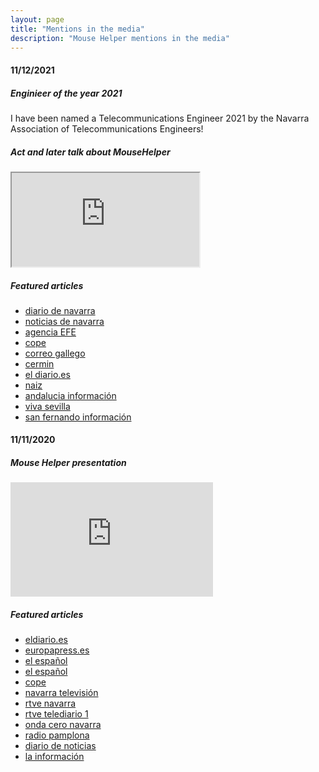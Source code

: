 ```yaml
---
layout: page
title: "Mentions in the media"
description: "Mouse Helper mentions in the media"
---
```



#### 11/12/2021 
##### Enginieer of the year 2021
I have been named a Telecommunications Engineer 2021 by the Navarra Association of Telecommunications Engineers!

##### Act and later talk about MouseHelper

<div class="embed-responsive embed-responsive-16by9">
  <iframe class="embed-responsive-item" src="https://www.youtube.com/watch?v=Kp6AFef-_zw?version=3&amp;rel=1&amp;fs=1&amp;autohide=2&amp;showsearch=0&amp;showinfo=1&amp;iv_load_policy=1&amp;wmode=transparent" allowfullscreen></iframe>
</div>

<p></p>

##### Featured articles
* [diario de navarra](https://www.diariodenavarra.es/noticias/negocios/dn-management/personas/2021/11/09/antonio-liberal-afectado-parkinson-nombrado-ingeniero-telecomunicacion-ano-navarra-506907-3381.html)
* [noticias de navarra](https://www.noticiasdenavarra.com/actualidad/sociedad/2021/11/09/antonio-liberal-programador-afectado-parkinson/1198851.html)
* [agencia EFE](https://www.efe.com/efe/espana/sociedad/los-ordenadores-aprenden-a-no-tener-en-cuenta-temblores-del-parkinson/10004-4674190)
* [cope](https://www.cope.es/actualidad/sociedad/noticias/los-ordenadores-aprenden-tener-cuenta-los-temblores-del-parkinson-20211112_1614051)
* [correo gallego](https://www.elcorreogallego.es/tendencias/aprenden-los-ordenadores-a-no-hacer-caso-a-los-temblores-del-parkinson-NY9562681)
* [cermin](https://cermin.org/antonio-liberal-afectado-de-parkinson-nombrado-ingeniero-de-telecomunicacion-del-ano-por-disenar-un-programa-para-manejar-el-raton-del-ordenador-superando-los-temblores/)
* [el diario.es](https://www.eldiario.es/sociedad/ordenadores-aprenden-no-cuenta-temblores-parkinson_1_8483267.html)
* [naiz](https://www.naiz.eus/es/gaiak/noticia/20211112/un-ingeniero-doma-al-raton-del-ordenador-para-que-lo-puedan-usar-personas-con-parkinson)
* [andalucia información](https://andaluciainformacion.es/marbella/1008138/los-ordenadores-aprenden-a-no-tener-en-cuenta-los-temblores-del-parkinson/)
* [viva sevilla](https://vivasevilla.es/sevilla/1008138/los-ordenadores-aprenden-a-no-tener-en-cuenta-los-temblores-del-parkinson/)
* [san fernando información](https://informacionsanfernando.es/san-fernando/1008138/los-ordenadores-aprenden-a-no-tener-en-cuenta-los-temblores-del-parkinson/)



#### 11/11/2020

##### Mouse Helper presentation

<iframe src="https://www.youtube.com/embed/B9vcEUVCpbU?version=3&amp;rel=1&amp;fs=1&amp;autohide=2&amp;showsearch=0&amp;showinfo=1&amp;iv_load_policy=1&amp;wmode=transparent" allowfullscreen="true" style="border: 0px; display: block; margin: 0px; width: 324px; height: 182.575px;" data-ratio="0.5635036496350365" data-width="685" data-height="386"></iframe>

<p></p>

##### Featured articles


* [eldiario.es](https://www.eldiario.es/navarra/ultimas-noticias/una-aplicacion-informatica-facilita-el-uso-del-raton-en-personas-con-parkinson-y-permite-que-puedan-usar-el-ordenador_1_6404150.html)
* [europapress.es](https://www.europapress.es/navarra/noticia-aplicacion-informatica-facilita-uso-raton-personas-parkinson-permite-puedan-usar-ordenador-20201111143126.html)
* [el español](https://navarra.elespanol.com/articulo/sociedad/programador-informatico-navarro-parkinson-raton/20201111162522344841.html)
* [el español](https://navarra.elespanol.com/articulo/sociedad/programa-raton-enfermos-parkinson-navarra/20201110114840344682.html)
* [cope](https://www.cope.es/actualidad/sociedad/noticias/enfermo-parkinson-disena-programa-para-manejar-raton-20201110_988858)
* [navarra televisión](https://www.navarratelevision.es/AlaCarta/video/fl/1024326/Este%20proyecto%20facilita%20el%20d%C3%ADa%20a%20d%C3%ADa%20de%20las%20personas%20con%20Parkinson)
* [rtve navarra](https://twitter.com/RTVENavarra/status/1326175955593859072?s=08)
* [rtve telediario 1](https://www.rtve.es/alacarta/videos/telediario/15-horas-11-11-20/5711260)
* [onda cero navarra](https://www.ondacero.es/emisoras/navarra/pamplona/audios-podcast/noticias-mediodia-navarra/noticias-mediodia-navarra-11112020_202011115fabd3e90e37c40001001811.html)
* [radio pamplona](https://cadenaser.com/emisora/2020/11/12/radio_pamplona/1605174928_667072.html)
* [diario de noticias](https://amp.diariodenavarra.es/noticias/navarra/2020/11/10/un-navarro-con-parkinson-disena-programa-para-manejar-raton-707678-300.html)
* [la información](https://www.lainformacion.com/tecnologia/enfermo-parkinson-espana-disena-programa-ayuda-uso-raton-ordenador/2820546/)
